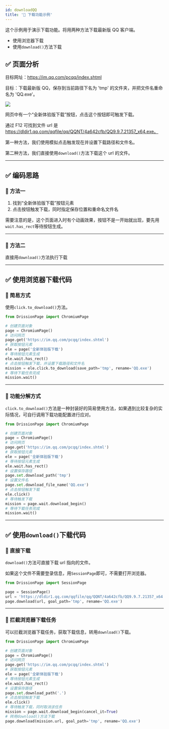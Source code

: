 ```yaml
---
id: downloadQQ
title: '🥪 下载功能示例'
---
```


这个示例用于演示下载功能。将用两种方法下载最新版 QQ 客户端。

- 使用浏览器下载
- 使用`download()`方法下载

## ✅️️ 页面分析

目标网址：https://im.qq.com/pcqq/index.shtml

目标：下载最新版 QQ，保存到当前路径下名为 'tmp' 的文件夹，并把文件名重命名为 'QQ.exe'。

![](/img/QQ1.png)

网页中有一个“全新体验版下载”按钮，点击这个按钮即可触发下载。

通过 F12 可找到文件 url 是 https://dldir1.qq.com/qqfile/qq/QQNT/4a642cfb/QQ9.9.7.21357_x64.exe。

第一种方法，我们使用模拟点击触发现在并设置下载路径和文件名。

第二种方法，我们直接使用`download()`方法下载这个 url 的文件。

---

## ✅️️ 编码思路

### 📌 方法一

1. 找到“全新体验版下载”按钮元素
2. 点击按钮触发下载，同时指定保存位置和重命名文件名

需要注意的是，这个页面进入时有个动画效果，按钮不是一开始就出现，要先用`wait.has_rect`等待按钮生成。

---

### 📌 方法二

直接用`download()`方法执行下载

---

## ✅️️ 使用浏览器下载代码

### 📌 简易方式

使用`click.to_download()`方法。

```python
from DrissionPage import ChromiumPage

# 创建页面对象
page = ChromiumPage()  
# 访问网页
page.get('https://im.qq.com/pcqq/index.shtml')
# 获取按钮元素
ele = page('全新体验版下载')
# 等待按钮元素生成
ele.wait.has_rect()
# 点击按钮触发下载，并设置下载路径和文件名
mission = ele.click.to_download(save_path='tmp', rename='QQ.exe')
# 等待下载任务完成
mission.wait()
```

---

### 📌 功能分解方式

`click.to_download()`方法是一种封装好的简易使用方法，如果遇到比较复杂的实际情况，可自行调用下载功能配置进行应对。

```python
from DrissionPage import ChromiumPage

# 创建页面对象
page = ChromiumPage()
# 访问网页
page.get('https://im.qq.com/pcqq/index.shtml')
# 获取按钮元素
ele = page('全新体验版下载')
# 等待按钮元素生成
ele.wait.has_rect()
# 设置保存路径
page.set.download_path('tmp')
# 设置文件名
page.set.download_file_name('QQ.exe')
# 点击按钮触发下载
ele.click()
# 等待触发下载
mission = page.wait.download_begin()
# 等待下载任务完成
mission.wait()
```

---

## ✅️️ 使用`download()`下载代码

### 📌 直接下载

`download()`方法可直接下载 url 指向的文件。

如果这个文件不需要登录信息，用`SessionPage`即可，不需要打开浏览器。

```python
from DrissionPage import SessionPage

page = SessionPage()
url = 'https://dldir1.qq.com/qqfile/qq/QQNT/4a642cfb/QQ9.9.7.21357_x64.exe'
page.download(url, goal_path='tmp', rename='QQ.exe')
```

---

### 📌 拦截浏览器下载任务

可以拦截浏览器下载任务，获取下载信息，转用`download()`下载。

```python
from DrissionPage import ChromiumPage

# 创建页面对象
page = ChromiumPage()
# 访问网页
page.get('https://im.qq.com/pcqq/index.shtml')
# 获取按钮元素
ele = page('全新体验版下载')
# 等待按钮元素生成
ele.wait.has_rect()
# 设置保存路径
page.set.download_path('.')
# 点击按钮触发下载
ele.click()
# 等待触发下载，同时取消该任务
mission = page.wait.download_begin(cancel_it=True)
# 转用download()方法下载
page.download(mission.url, goal_path='tmp', rename='QQ.exe')
```
